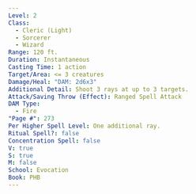 ```yaml
---
Level: 2
Class:
  - Cleric (Light)
  - Sorcerer
  - Wizard
Range: 120 ft.
Duration: Instantaneous
Casting Time: 1 action
Target/Area: <= 3 creatures
Damage/Heal: "DAM: 2d6x3"
Additional Detail: Shoot 3 rays at up to 3 targets.
Attack/Saving Throw (Effect): Ranged Spell Attack
DAM Type:
  - Fire
"Page #": 273
Per Higher Spell Level: One additional ray.
Ritual Spell?: false
Concentration Spell: false
V: true
S: true
M: false
School: Evocation
Book: PHB
---
```

